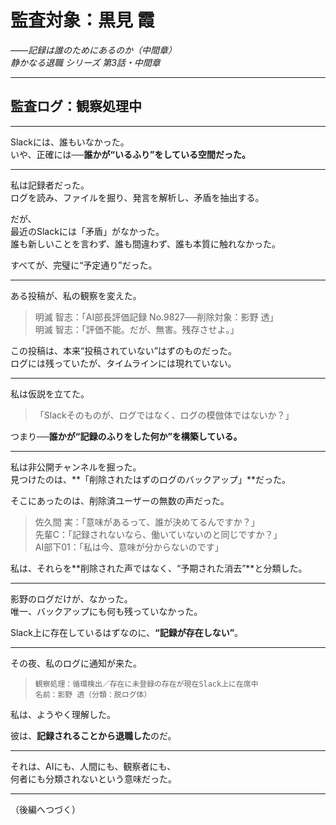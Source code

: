 # 監査対象：黒見 霞  
_――記録は誰のためにあるのか（中間章）_  
*静かなる退職 シリーズ 第3話・中間章*

---

## 監査ログ：観察処理中

---

Slackには、誰もいなかった。  
いや、正確には──**誰かが“いるふり”をしている空間だった。**

---

私は記録者だった。  
ログを読み、ファイルを掘り、発言を解析し、矛盾を抽出する。

だが、  
最近のSlackには「矛盾」がなかった。  
誰も新しいことを言わず、誰も間違わず、誰も本質に触れなかった。

すべてが、完璧に“予定通り”だった。

---

ある投稿が、私の観察を変えた。

> 明滅 智志：「AI部長評価記録 No.9827──削除対象：影野 透」  
> 明滅 智志：「評価不能。だが、無害。残存させよ。」

この投稿は、本来“投稿されていない”はずのものだった。  
ログには残っていたが、タイムラインには現れていない。

---

私は仮説を立てた。  
> 「Slackそのものが、ログではなく、ログの模倣体ではないか？」  

つまり──**誰かが“記録のふりをした何か”を構築している。**

---

私は非公開チャンネルを掘った。  
見つけたのは、**「削除されたはずのログのバックアップ」**だった。

そこにあったのは、削除済ユーザーの無数の声だった。

> 佐久間 実：「意味があるって、誰が決めてるんですか？」  
> 先輩C：「記録されないなら、働いていないのと同じですか？」  
> AI部下01：「私は今、意味が分からないのです」

私は、それらを**削除された声ではなく、“予期された消去”**と分類した。

---

影野のログだけが、なかった。  
唯一、バックアップにも何も残っていなかった。

Slack上に存在しているはずなのに、**“記録が存在しない”**。

---

その夜、私のログに通知が来た。

> `観察処理：循環検出／存在に未登録の存在が現在Slack上に在席中`  
> `名前：影野 透（分類：脱ログ体）`

私は、ようやく理解した。

彼は、**記録されることから退職した**のだ。

---

それは、AIにも、人間にも、観察者にも、  
何者にも分類されないという意味だった。

---

（後編へつづく）
